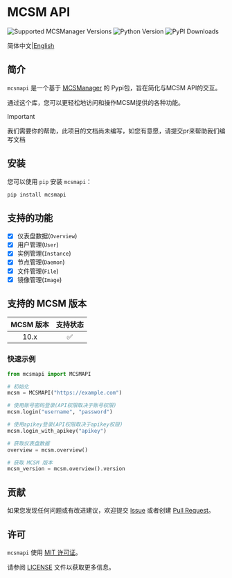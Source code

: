 # MCSM API

![Supported MCSManager Versions](https://img.shields.io/badge/Supported%20MCSManager%20Versions-10.x-blue)
![Python Version](https://img.shields.io/badge/Python%20Version-%3E%3D3.7-blue)
![PyPI Downloads](https://img.shields.io/pypi/dm/mcsmapi)

简体中文|[English](README.md)

## 简介

`mcsmapi` 是一个基于 [MCSManager](https://github.com/MCSManager/MCSManager) 的 Pypi包，旨在简化与MCSM API的交互。

通过这个库，您可以更轻松地访问和操作MCSM提供的各种功能。

> [!important]
> 我们需要你的帮助，此项目的文档尚未编写，如您有意愿，请提交pr来帮助我们编写文档

## 安装

您可以使用 `pip` 安装 `mcsmapi`：

```bash
pip install mcsmapi
```

## 支持的功能

- [x] 仪表盘数据(`Overview`)
- [x] 用户管理(`User`)
- [x] 实例管理(`Instance`)
- [x] 节点管理(`Daemon`)
- [x] 文件管理(`File`)
- [x] 镜像管理(`Image`)

## 支持的 MCSM 版本

| MCSM 版本 | 支持状态 |
| :---: | :---: |
| 10.x | ✅ |

### 快速示例

```python
from mcsmapi import MCSMAPI

# 初始化
mcsm = MCSMAPI("https://example.com")

# 使用账号密码登录(API权限取决于账号权限)
mcsm.login("username", "password")

# 使用apikey登录(API权限取决于apikey权限)
mcsm.login_with_apikey("apikey")

# 获取仪表盘数据
overview = mcsm.overview()

# 获取 MCSM 版本
mcsm_version = mcsm.overview().version

```

## 贡献

如果您发现任何问题或有改进建议，欢迎提交 [Issue](https://github.com/molanp/mcsmapi/issues) 或者创建 [Pull Request](https://github.com/molanp/mcsmapi/pulls)。

## 许可

`mcsmapi` 使用 [MIT 许可证](https://opensource.org/licenses/MIT)。

请参阅 [LICENSE](LICENSE) 文件以获取更多信息。

